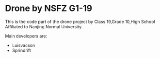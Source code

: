 # Drone by NSFZ G1-19
This is the code part of the drone project by Class 19,Grade 10,High School Affiliated to Nanjing Normal University.

Main developers are:

* Luisvacson
* Sprindrift

